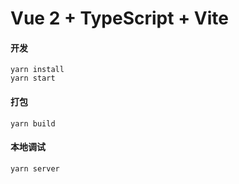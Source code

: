 # Vue 2 + TypeScript + Vite

#### 开发
```
yarn install
yarn start
```

#### 打包
```
yarn build
```

#### 本地调试
```
yarn server
```
